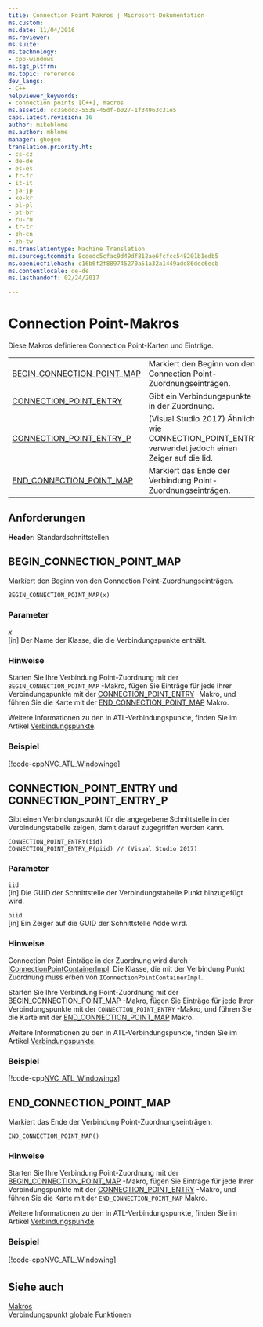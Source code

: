 ```yaml
---
title: Connection Point Makros | Microsoft-Dokumentation
ms.custom: 
ms.date: 11/04/2016
ms.reviewer: 
ms.suite: 
ms.technology:
- cpp-windows
ms.tgt_pltfrm: 
ms.topic: reference
dev_langs:
- C++
helpviewer_keywords:
- connection points [C++], macros
ms.assetid: cc3a6dd3-5538-45df-b027-1f34963c31e5
caps.latest.revision: 16
author: mikeblome
ms.author: mblome
manager: ghogen
translation.priority.ht:
- cs-cz
- de-de
- es-es
- fr-fr
- it-it
- ja-jp
- ko-kr
- pl-pl
- pt-br
- ru-ru
- tr-tr
- zh-cn
- zh-tw
ms.translationtype: Machine Translation
ms.sourcegitcommit: 8cdedc5cfac9d49df812ae6fcfcc548201b1edb5
ms.openlocfilehash: c16b6f2f889745270a51a32a1449add86dec6ecb
ms.contentlocale: de-de
ms.lasthandoff: 02/24/2017

---
```

# <a name="connection-point-macros"></a>Connection Point-Makros
Diese Makros definieren Connection Point-Karten und Einträge.  
  
|||  
|-|-|  
|[BEGIN_CONNECTION_POINT_MAP](#begin_connection_point_map)|Markiert den Beginn von den Connection Point-Zuordnungseinträgen.|  
|[CONNECTION_POINT_ENTRY](#connection_point_entry)|Gibt ein Verbindungspunkte in der Zuordnung.|  
|[CONNECTION_POINT_ENTRY_P](#connection_point_entry)| (Visual Studio 2017) Ähnlich wie CONNECTION_POINT_ENTRY verwendet jedoch einen Zeiger auf die Iid.|
|[END_CONNECTION_POINT_MAP](#end_connection_point_map)|Markiert das Ende der Verbindung Point-Zuordnungseinträgen.|  

## <a name="requirements"></a>Anforderungen  
 **Header:** Standardschnittstellen 
   
##  <a name="begin_connection_point_map"></a>BEGIN_CONNECTION_POINT_MAP  
 Markiert den Beginn von den Connection Point-Zuordnungseinträgen.  
  
```
BEGIN_CONNECTION_POINT_MAP(x)
```  
  
### <a name="parameters"></a>Parameter  
 *x*  
 [in] Der Name der Klasse, die die Verbindungspunkte enthält.  
  
### <a name="remarks"></a>Hinweise  
 Starten Sie Ihre Verbindung Point-Zuordnung mit der `BEGIN_CONNECTION_POINT_MAP` -Makro, fügen Sie Einträge für jede Ihrer Verbindungspunkte mit der [CONNECTION_POINT_ENTRY](#connection_point_entry) -Makro, und führen Sie die Karte mit der [END_CONNECTION_POINT_MAP](#end_connection_point_map) Makro.  
  
 Weitere Informationen zu den in ATL-Verbindungspunkte, finden Sie im Artikel [Verbindungspunkte](../../atl/atl-connection-points.md).  
  
### <a name="example"></a>Beispiel  
 [!code-cpp[NVC_ATL_Windowing&#101;](../../atl/codesnippet/cpp/connection-point-macros_1.h)]  
  
##  <a name="connection_point_entry"></a>CONNECTION_POINT_ENTRY und CONNECTION_POINT_ENTRY_P  
 Gibt einen Verbindungspunkt für die angegebene Schnittstelle in der Verbindungstabelle zeigen, damit darauf zugegriffen werden kann.  
  
```
CONNECTION_POINT_ENTRY(iid)
CONNECTION_POINT_ENTRY_P(piid) // (Visual Studio 2017)
```  
  
### <a name="parameters"></a>Parameter  
 `iid`  
 [in] Die GUID der Schnittstelle der Verbindungstabelle Punkt hinzugefügt wird. 
 
 `piid`  
 [in] Ein Zeiger auf die GUID der Schnittstelle Adde wird.   
  
### <a name="remarks"></a>Hinweise  
 Connection Point-Einträge in der Zuordnung wird durch [IConnectionPointContainerImpl](../../atl/reference/iconnectionpointcontainerimpl-class.md). Die Klasse, die mit der Verbindung Punkt Zuordnung muss erben von `IConnectionPointContainerImpl`.  
  
 Starten Sie Ihre Verbindung Point-Zuordnung mit der [BEGIN_CONNECTION_POINT_MAP](#begin_connection_point_map) -Makro, fügen Sie Einträge für jede Ihrer Verbindungspunkte mit der `CONNECTION_POINT_ENTRY` -Makro, und führen Sie die Karte mit der [END_CONNECTION_POINT_MAP](#end_connection_point_map) Makro.  
  
 Weitere Informationen zu den in ATL-Verbindungspunkte, finden Sie im Artikel [Verbindungspunkte](../../atl/atl-connection-points.md).  
  
### <a name="example"></a>Beispiel  
 [!code-cpp[NVC_ATL_Windowing&#120;](../../atl/codesnippet/cpp/connection-point-macros_2.h)]  
  
##  <a name="end_connection_point_map"></a>END_CONNECTION_POINT_MAP  
 Markiert das Ende der Verbindung Point-Zuordnungseinträgen.  
  
```
END_CONNECTION_POINT_MAP()
```  
  
### <a name="remarks"></a>Hinweise  
 Starten Sie Ihre Verbindung Point-Zuordnung mit der [BEGIN_CONNECTION_POINT_MAP](#begin_connection_point_map) -Makro, fügen Sie Einträge für jede Ihrer Verbindungspunkte mit der [CONNECTION_POINT_ENTRY](#connection_point_entry) -Makro, und führen Sie die Karte mit der `END_CONNECTION_POINT_MAP` Makro.  
  
 Weitere Informationen zu den in ATL-Verbindungspunkte, finden Sie im Artikel [Verbindungspunkte](../../atl/atl-connection-points.md).  
  
### <a name="example"></a>Beispiel  
 [!code-cpp[NVC_ATL_Windowing&#128;](../../atl/codesnippet/cpp/connection-point-macros_3.h)]  
  
## <a name="see-also"></a>Siehe auch  
 [Makros](../../atl/reference/atl-macros.md)   
 [Verbindungspunkt globale Funktionen](../../atl/reference/connection-point-global-functions.md)

